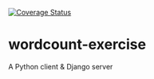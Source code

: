
[![Coverage Status](https://coveralls.io/repos/github/jalvaradosegura/wordcount-exercise/badge.svg?branch=main)](https://coveralls.io/github/jalvaradosegura/wordcount-exercise?branch=main)

# wordcount-exercise
A Python client &amp; Django server
